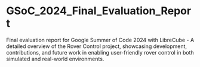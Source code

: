 # GSoC_2024_Final_Evaluation_Report
Final evaluation report for Google Summer of Code 2024 with LibreCube - A detailed overview of the Rover Control project, showcasing development, contributions, and future work in enabling user-friendly rover control in both simulated and real-world environments.
